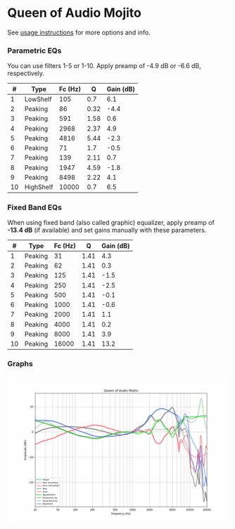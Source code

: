 # Queen of Audio Mojito
See [usage instructions](https://github.com/jaakkopasanen/AutoEq#usage) for more options and info.

### Parametric EQs
You can use filters 1-5 or 1-10. Apply preamp of -4.9 dB or -6.6 dB, respectively.

|   # | Type      |   Fc (Hz) |    Q |   Gain (dB) |
|-----|-----------|-----------|------|-------------|
|   1 | LowShelf  |       105 | 0.7  |         6.1 |
|   2 | Peaking   |        86 | 0.32 |        -4.4 |
|   3 | Peaking   |       591 | 1.58 |         0.6 |
|   4 | Peaking   |      2968 | 2.37 |         4.9 |
|   5 | Peaking   |      4816 | 5.44 |        -2.3 |
|   6 | Peaking   |        71 | 1.7  |        -0.5 |
|   7 | Peaking   |       139 | 2.11 |         0.7 |
|   8 | Peaking   |      1947 | 4.59 |        -1.8 |
|   9 | Peaking   |      8498 | 2.22 |         4.1 |
|  10 | HighShelf |     10000 | 0.7  |         6.5 |

### Fixed Band EQs
When using fixed band (also called graphic) equalizer, apply preamp of **-13.4 dB** (if available) and set gains manually with these parameters.

|   # | Type    |   Fc (Hz) |    Q |   Gain (dB) |
|-----|---------|-----------|------|-------------|
|   1 | Peaking |        31 | 1.41 |         4.3 |
|   2 | Peaking |        62 | 1.41 |         0.3 |
|   3 | Peaking |       125 | 1.41 |        -1.5 |
|   4 | Peaking |       250 | 1.41 |        -2.5 |
|   5 | Peaking |       500 | 1.41 |        -0.1 |
|   6 | Peaking |      1000 | 1.41 |        -0.6 |
|   7 | Peaking |      2000 | 1.41 |         1.1 |
|   8 | Peaking |      4000 | 1.41 |         0.2 |
|   9 | Peaking |      8000 | 1.41 |         3.9 |
|  10 | Peaking |     16000 | 1.41 |        13.2 |

### Graphs
![](./Queen%20of%20Audio%20Mojito.png)
